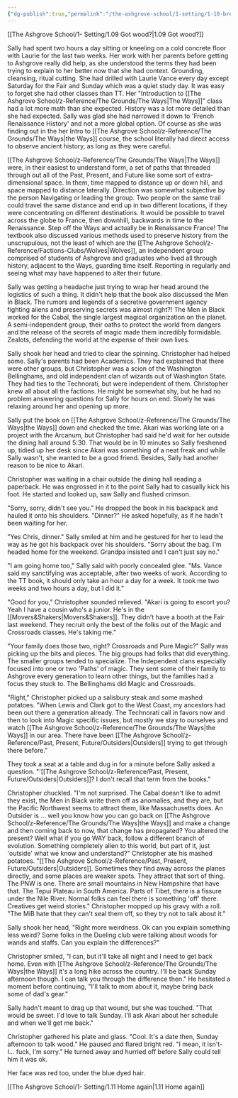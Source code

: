 ```yaml
---
{"dg-publish":true,"permalink":"/the-ashgrove-school/1-setting/1-10-breakthrough-no-not-like-that/"}
---
```


[[The Ashgrove School/1- Setting/1.09 Got wood?\|1.09 Got wood?]]

Sally had spent two hours a day sitting or kneeling on a cold concrete floor with Laurie for the last two weeks. Her work with her parents before getting to Ashgrove really did help, as she understood the terms they had been trying to explain to her better now that she had context. Grounding, cleansing, ritual cutting. She had drilled with Laurie Vance every day except Saturday for the Fair and Sunday which was a quiet study day. It was easy to forget she had other classes than TT. Her "Introduction to [[The Ashgrove School/z-Reference/The Grounds/The Ways\|The Ways]]" class had a lot more math than she expected. History was a lot more detailed than she had expected. Sally was glad she had narrowed it down to 'French Renaissance History' and not a more global option. Of course as she was finding out in the her Intro to [[The Ashgrove School/z-Reference/The Grounds/The Ways\|the Ways]] course, the school literally had direct access to observe ancient history, as long as they were careful.

[[The Ashgrove School/z-Reference/The Grounds/The Ways\|The Ways]] were, in their easiest to understand form, a set of paths that threaded through out all of the Past, Present, and Future like some sort of extra-dimensional space. In them, time mapped to distance up or down hill, and space mapped to distance laterally. Direction was somewhat subjective by the person Navigating or leading the group. Two people on the same trail could travel the same distance and end up in two different locations, if they were concentrating on different destinations. It would be possible to travel across the globe to France, then downhill, backwards in time to the Renaissance. Step off the Ways and actually be in Renaissance France! The textbook also discussed various methods used to preserve history from the unscrupulous, not the least of which are the [[The Ashgrove School/z-Reference/Factions-Clubs/Wolves\|Wolves]], an independent group comprised of students of Ashgrove and graduates who lived all through history, adjacent to the Ways, guarding time itself. Reporting in regularly and seeing what may have happened to alter their future. 

Sally was getting a headache just trying to wrap her head around the logistics of such a thing. It didn't help that the book also discussed the Men in Black. The rumors and legends of a secretive government agency fighting aliens and preserving secrets was almost right?! The Men in Black worked for the Cabal, the single largest magical organization on the planet. A semi-independent group, their oaths to protect the world from dangers and the release of the secrets of magic made them incredibly formidable. Zealots, defending the world at the expense of their own lives. 

Sally shook her head and tried to clear the spinning. Christopher had helped some. Sally's parents had been Academics. They had explained that there were other groups, but Christopher was a scion of the Washington Bellinghams, and old independent clan of wizards out of Washington State. They had ties to the Technorati, but were independent of them. Christopher knew all about all the factions. He might be somewhat shy, but he had no problem answering questions for Sally for hours on end. Slowly he was relaxing around her and opening up more. 

Sally put the book on [[The Ashgrove School/z-Reference/The Grounds/The Ways\|the Ways]] down and checked the time. Akari was working late on a project with the Arcanum, but Christopher had said he'd wait for her outside the dining hall around 5:30. That would be in 10 minutes so Sally freshened up, tidied up her desk since Akari was something of a neat freak and while Sally wasn't, she wanted to be a good friend. Besides, Sally had another reason to be nice to Akari.

Christopher was waiting in a chair outside the dining hall reading a paperback. He was engrossed in it to the point Sally had to casually kick his foot. He started and looked up, saw Sally and flushed crimson.

"Sorry, sorry, didn't see you." He dropped the book in his backpack and hauled it onto his shoulders. "Dinner?" He asked hopefully, as if he hadn't been waiting for her. 

"Yes Chris, dinner." Sally smiled at him and he gestured for her to lead the way as he got his backpack over his shoulders. "Sorry about the bag. I'm headed home for the weekend. Grandpa insisted and I can't just say no."

"I am going home too," Sally said with poorly concealed glee. "Ms. Vance said my sanctifying was acceptable, after two weeks of work. According to the TT book, it should only take an hour a day for a week. It took me two weeks and two hours a day, but I did it."

"Good for you," Christopher sounded relieved. "Akari is going to escort you? Yeah I have a cousin who's a junior. He's in the [[Movers&Shakers\|Movers&Shakers]]. They didn't have a booth at the Fair last weekend. They recruit only the best of the folks out of the Magic and Crossroads classes. He's taking me."

"Your family does those two, right? Crossroads and Pure Magic?" Sally was picking up the bits and pieces. The big groups had folks that did everything. The smaller groups tended to specialize. The Independent clans especially focused into one or two 'Paths' of magic. They sent some of their family to Ashgrove every generation to learn other things, but the families had a focus they stuck to. The Bellinghams did Magic and Crossroads.

"Right," Christopher picked up a salisbury steak and some mashed potatoes. "When Lewis and Clark got to the West Coast, my ancestors had been out there a generation already. The Technorati call in favors now and then to look into Magic specific issues, but mostly we stay to ourselves and watch [[The Ashgrove School/z-Reference/The Grounds/The Ways\|the Ways]] in our area. There have been [[The Ashgrove School/z-Reference/Past, Present, Future/Outsiders\|Outsiders]] trying to get through there before."

They took a seat at a table and dug in for a minute before Sally asked a question. "'[[The Ashgrove School/z-Reference/Past, Present, Future/Outsiders\|Outsiders]]? I don't recall that term from the books." 

Christopher chuckled. "I'm not surprised. The Cabal doesn't like to admit they exist, the Men in Black write them off as anomalies, and they are, but the Pacific Northwest seems to attract them, like Massachusetts does. An Outsider is ... well you know how you can go back on [[The Ashgrove School/z-Reference/The Grounds/The Ways\|the Ways]] and make a change and then coming back to now, that change has propagated? You altered the present? Well what if you go WAY back, follow a different branch of evolution. Something completely alien to this world, but part of it, just 'outside' what we know and understand?" Christopher ate his mashed potatoes. "[[The Ashgrove School/z-Reference/Past, Present, Future/Outsiders\|Outsiders]]. Sometimes they find away across the planes directly, and some places are weaker spots. They attract that sort of thing. The PNW is one. There are small mountains in New Hampshire that have that. The Tepui Plateau in South America. Parts of Tibet, there is a fissure under the Nile River. Normal folks can feel there is something 'off' there. Creatives get weird stories." Christopher mopped up his gravy with a roll. "The MiB hate that they can't seal them off, so they try not to talk about it."

Sally shook her head, "Right more weirdness. Ok can you explain something less weird? Some folks in the Dueling club were talking about woods for wands and staffs. Can you explain the differences?"

Christopher smiled, "I can, but it'll take all night and I need to get back home. Even with [[The Ashgrove School/z-Reference/The Grounds/The Ways\|the Ways]] it's a long hike across the country. I'll be back Sunday afternoon though. I can talk you through the difference then." He hesitated a moment before continuing, "I'll talk to mom about it, maybe bring back some of dad's gear."

Sally hadn't meant to drag up that wound, but she was touched. "That would be sweet. I'd love to talk Sunday. I'll ask Akari about her schedule and when we'll get me back." 

Christopher gathered his plate and glass. "Cool. It's a date then, Sunday afternoon to talk wood." He paused and flared bright red. "I mean, it isn't- I... fuck, I'm sorry." He turned away and hurried off before Sally could tell him it was ok. 

Her face was red too, under the blue dyed hair.

[[The Ashgrove School/1- Setting/1.11 Home again\|1.11 Home again]]